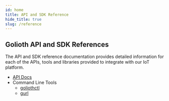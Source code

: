 ```yaml
---
id: home
title: API and SDK Reference
hide_title: true
slug: /reference
---
```


## Golioth API and SDK References

The API and SDK reference documentation provides detailed information for each of the APIs, tools and libraries provided to integrate with our IoT platform.

- [API Docs](/docs/reference/api-docs)
- Command Line Tools
  - [goliothctl](/docs/reference/goliothctl/goliothctl)
  - [gurl](/docs/reference/gurl/gurl)
